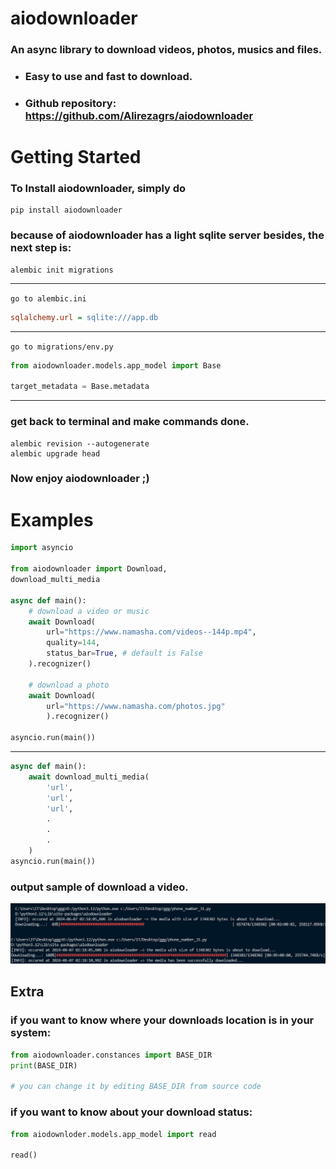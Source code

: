 # aiodownloader

### An async library to download videos, photos, musics and files.

- ### Easy to use and fast to download.

- ### Github repository: https://github.com/Alirezagrs/aiodownloader


# Getting Started

### To Install aiodownloader, simply do
    pip install aiodownloader

### because of aiodownloader has a light sqlite server besides, the next step is:
    alembic init migrations
___
```go to alembic.ini```
```ini
sqlalchemy.url = sqlite:///app.db
```
___

```go to migrations/env.py```
```python
from aiodownloader.models.app_model import Base 

target_metadata = Base.metadata
```
___
### get back to terminal and make commands done.
    alembic revision --autogenerate
    alembic upgrade head

### Now enjoy aiodownloader ;) 
# Examples

```python
import asyncio

from aiodownloader import Download, 
download_multi_media

async def main():
    # download a video or music
    await Download(
        url="https://www.namasha.com/videos--144p.mp4",
        quality=144,
        status_bar=True, # default is False
    ).recognizer()

    # download a photo
    await Download(
        url="https://www.namasha.com/photos.jpg"
        ).recognizer()

asyncio.run(main())
```
___

```python
async def main():
    await download_multi_media(
        'url',
        'url',
        'url',
        .
        .
        .
    )
asyncio.run(main())
```
### output sample of download a video.
![image info](./exm.png)

## Extra

### if you want to know where your downloads location is in your system:

```python
from aiodownloader.constances import BASE_DIR
print(BASE_DIR)

# you can change it by editing BASE_DIR from source code

```
### if you want to know about your download status:
```python
from aiodownloder.models.app_model import read

read()

```
